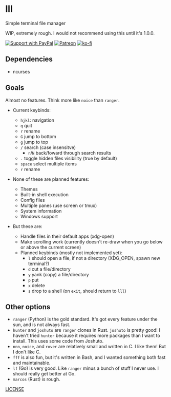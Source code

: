 # lll

Simple terminal file manager

WIP, extremely rough. I would not recommend using this until it's 1.0.0.

[![Support with PayPal](https://img.shields.io/badge/paypal-donate-yellow.png)](https://paypal.me/zacanger) [![Patreon](https://img.shields.io/badge/patreon-donate-yellow.svg)](https://www.patreon.com/zacanger) [![ko-fi](https://img.shields.io/badge/donate-KoFi-yellow.svg)](https://ko-fi.com/U7U2110VB)

## Dependencies

* ncurses

## Goals

Almost no features. Think more like `noice` than `ranger`.

* Current keybinds:
  * `hjkl`: navigation
  * `q` quit
  * `r` rename
  * `G` jump to bottom
  * `g` jump to top
  * `/` search (case insensitve)
    * `n`/`N` back/foward through search results
  * `.` toggle hidden files visibility (true by default)
  * `space` select multiple items
  * `r` rename

* None of these are planned features:
  * Themes
  * Built-in shell execution
  * Config files
  * Multiple panes (use screen or tmux)
  * System information
  * Windows support

* But these are:
  * Handle files in their default apps (xdg-open)
  * Make scrolling work (currently doesn't re-draw when you go below or above the current screen)
  * Planned keybinds (mostly not implemented yet):
    * `l` should open a file, if not a directory (XDG_OPEN, spawn new terminal?)
    * `d` cut a file/directory
    * `y` yank (copy) a file/directory
    * `p` put
    * `x` delete
    * `s` drop to a shell (on `exit`, should return to `lll`)

## Other options

* `ranger` (Python) is the gold standard. It's got every feature under the sun,
  and is not always fast.
* `hunter` and `joshuto` are `ranger` clones in Rust. `joshuto` is pretty good!
  I haven't tried `hunter` because it requires more packages than I want to
  install. This uses some code from Joshuto.
* `nnn`, `noice`, and `rover` are relatively small and written in C. I like
  them! But I don't like C.
* `fff` is also fun, but it's written in Bash, and I wanted something both
  fast and maintainable.
* `lf` (Go) is very good. Like `ranger` minus a bunch of stuff I never use. I
  should really get better at Go.
* `marcos` (Rust) is rough.

[LICENSE](./LICENSE.md)
